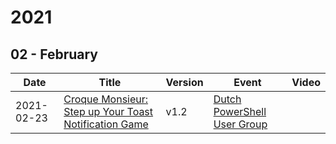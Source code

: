 # 2021

## 02 - February

| Date | Title | Version | Event | Video |
|------|-------|---------|-------|-------|
| 2021-02-23 | [Croque Monsieur: Step up Your Toast Notification Game](02%20-%20February/23%20-%20DuPSUG%20-%20Croque%20Monsieur) | v1.2 | [Dutch PowerShell User Group](http://dupsug.com/2021/02/21/virtual-dupsug-%f0%9f%a7%80%f0%9f%90%b1%e2%80%8d%f0%9f%91%a4-burnt-toast-sentinel-azure-devops/) |  |
